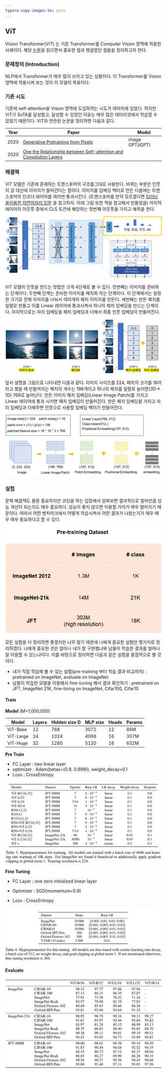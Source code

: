 ```yaml
---
typora-copy-images-to: pics
---
```


## ViT

Vision Transformer(ViT) 는 기존 Transformer를 Computer Vision 영역에 적용한 사례이다. 해당 [논문](https://arxiv.org/abs/2010.11929)을 읽으면서 중요한 점과 헷갈렸던 점들을 정리하고자 한다.



### 문제정의 (Introduction)

NLP에서 Transformer가 매우 많이 쓰이고 있는 상황이다. 이 Transformer를 Vision 영역에 적용시켜 보는 것이 이 모델의 목표이다.



### 기존 시도

기존에 self-attention을 Vision 영역에 도입하려는 시도가 여러차례 있었다. 하지만 ViT가 SoTA를 달성했고, 달성할 수 있었던 이유는 매우 많은 데이터셋에서 학습할 수 있었기 때문이다. ViT와 연관된 논문을 정리하면 다음과 같다.

| Year | Paper                                                        | Model           |
| ---- | ------------------------------------------------------------ | --------------- |
| 2020 | [Generative Pretraining from Pixels](https://cdn.openai.com/papers/Generative_Pretraining_from_Pixels_V2.pdf) | image GPT(iGPT) |
| 2020 | [One the Relationship between Self-attention and Convolution Layers](https://arxiv.org/abs/1911.03584) |                 |



### 해결책

ViT 모델은 기존에 존재하는 트랜스포머의 구조를그대로 사용한다. 바뀌는 부분은 인풋이 글 대신에 이미지가 들어간다는 점이다. 이미지를 임베딩 벡터로 만든 다음에는 트랜스포머의 인코더 레이어를 여러번 통과시킨다. (트랜스포머를 만약 모르겠다면 [딥러닝을이용한 자연어처리 입문](https://wikidocs.net/35596) 을 참고하자. 아래 그림 또한 책을 참고해서 만들었음)  마지막 레이어의 아웃풋 중에서 CLS 토큰에 해당하는 첫번째 아웃풋을 가지고 예측을 한다.



![image-20210730164912673](pics/image-20210730164912673.png)



ViT 모델의 인풋을 만드는 방법은 크게 4단계로 볼 수 있다. 첫번째는 이미지를 준비하는 단계이다. 두번째 단계는 준비한 이미지를 패치화 하는 단계이다. 이 단계에서는 일정한 크기로 전체 이미지를 나눠서 여러개의 패치 이미지를 만든다. 세번째는 만든 패치를 일렬로 만들고 이를 Linear 레이어에 통과시켜서 하나의 패치 임베딩을 만드는 단계이다. 마지막으로는 자리 임베딩을 패치 임베딩과 더해서 최종 인풋 임베딩이 만들어진다.

![image-20210730164813974](pics/image-20210730164813974.png)



앞서 설명을 그림으로 나타내면 다음과 같다. 이미지 사이즈를 224, 패치의 크기를 16이라고 했을 때 만들어지는 패치의 개수는 196개이고 하나의 패치를 일렬로 늘이면(3D-> 1D) 768로 늘어난다. 만든 이미지 패치 임베딩(Linear Image Patch)를 가지고 Linear 레이어에 통과 시키면 패치 임베딩이 만들어진다. 만든 패치 임베딩을 가지고 자리 임베딩과 더해주면 인풋으로 사용할 임베딩 벡터가 만들어진다.



![image-20210730164849799](pics/image-20210730164849799.png)





### 실험

문제 해결책도 물론 중요하지만 코딩을 하는 입장에서 살펴보면 결과적으로 얼마만큼 성능 개선이 되는지도 매우 중요하다. 성능이 좋지 않으면 이용할 가치가 매우 떨어지기 때문이다. 따라서 어떤 벤치마크에서 어떻게 학습시켜서 어떤 결과가 나왔는지가 매우 매우 매우 중요하다고 할 수 있다. 

![image-20210730170914655](pics/image-20210730170914655.png)



모든 실험을 다 정리하면 좋겠지만 너무 많기 때문에 나에게 중요한 실험만 몇가지로 정리하겠다. 나에게 중요한 것은 얼마나 내가 잘 구현했냐와 남들이 학습한 결과를 얼마나 잘 이용할 수 있느냐이다. 이를 바탕으로 정리하면 다음과 같은 실험을 중점적으로 볼 것이다.

- 내가 직접 학습해 볼 수 있는 실험(pre-training 부터 학습 결과 비교까지) : pretrained on ImageNet, evaluate on ImageNet
- 남들이 학습한 모델을 이용해서 fine-tuning 해서 결과 확인하기 : pretrained on JFT, ImageNet 21K, fine-tining on ImageNet, Cifar100, Cifar10



#### Train

**Model** (M=1,000,000)

| Model     | Layers | Hidden size D | MLP size | Heads | Params |
| --------- | ------ | ------------- | -------- | ----- | ------ |
| ViT-Base  | 12     | 768           | 3072     | 12    | 86M    |
| ViT-Large | 24     | 1024          | 4096     | 16    | 307M   |
| ViT-Huge  | 32     | 1280          | 5120     | 16    | 632M   |

**Pre Train**

- FC Layer : two linear layer
- optimizer : Adam(betas=(0.9, 0.999)), weight_decay=0.1
- Loss : CrossEntropy

![image-20210730172042741](pics/image-20210730172042741.png)



**Fine Tuning**

- FC Layer : one zero initialized linear layer

- Optimizer : SGD(momentum=0.9)

- Loss : CrossEntropy

![image-20210730172401244](pics/image-20210730172401244.png)



#### Evaluate

![image-20210730171604617](pics/image-20210730171604617.png)







